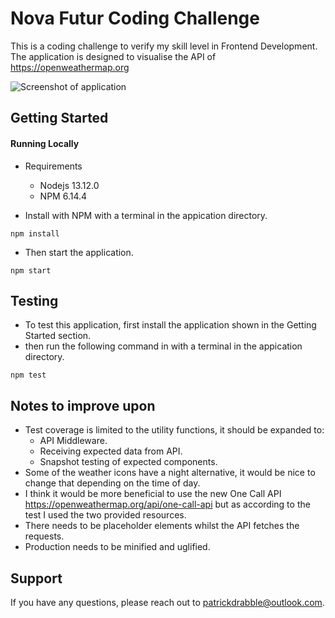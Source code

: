 # Nova Futur Coding Challenge 

This is a coding challenge to verify my skill level in Frontend Development. 
The application is designed to visualise the API of https://openweathermap.org

![Screenshot of application](https://nova-futur.s3.eu-west-2.amazonaws.com/Screenshot+2020-08-25+at+21.33.25.png)

## Getting Started

#### Running Locally 
* Requirements
    * Nodejs 13.12.0
    * NPM 6.14.4

* Install with NPM with a terminal in the appication directory.
```
npm install
```
* Then start the application.
```
npm start
```

## Testing
* To test this application, first install the application shown in the Getting Started section.
* then run the following command in with a terminal in the appication directory.
```
npm test
```

## Notes to improve upon
* Test coverage is limited to the utility functions, it should be expanded to:
    * API Middleware.
    * Receiving expected data from API.
    * Snapshot testing of expected components.
* Some of the weather icons have a night alternative, it would be nice to change that depending on the time of day.
* I think it would be more beneficial to use the new One Call API https://openweathermap.org/api/one-call-api but as according to the test I used the two provided resources.
* There needs to be placeholder elements whilst the API fetches the requests.
* Production needs to be minified and uglified.

## Support
If you have any questions, please reach out to patrickdrabble@outlook.com.
